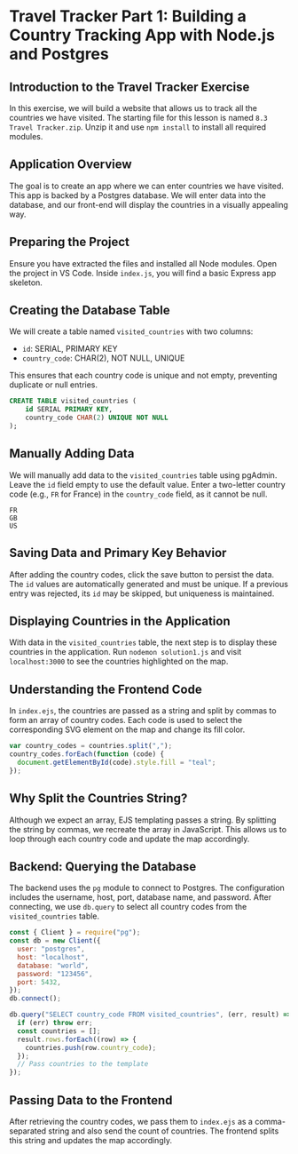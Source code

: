 # Travel Tracker Part 1: Building a Country Tracking App with Node.js and Postgres

## Introduction to the Travel Tracker Exercise

In this exercise, we will build a website that allows us to track all the countries we have visited. The starting file for this lesson is named `8.3 Travel Tracker.zip`. Unzip it and use `npm install` to install all required modules.

## Application Overview

The goal is to create an app where we can enter countries we have visited. This app is backed by a Postgres database. We will enter data into the database, and our front-end will display the countries in a visually appealing way.

## Preparing the Project

Ensure you have extracted the files and installed all Node modules. Open the project in VS Code. Inside `index.js`, you will find a basic Express app skeleton.

## Creating the Database Table

We will create a table named `visited_countries` with two columns:

- `id`: SERIAL, PRIMARY KEY
- `country_code`: CHAR(2), NOT NULL, UNIQUE

This ensures that each country code is unique and not empty, preventing duplicate or null entries.

```sql
CREATE TABLE visited_countries (
    id SERIAL PRIMARY KEY,
    country_code CHAR(2) UNIQUE NOT NULL
);
```

## Manually Adding Data

We will manually add data to the `visited_countries` table using pgAdmin. Leave the `id` field empty to use the default value. Enter a two-letter country code (e.g., `FR` for France) in the `country_code` field, as it cannot be null.

```text
FR
GB
US
```

## Saving Data and Primary Key Behavior

After adding the country codes, click the save button to persist the data. The `id` values are automatically generated and must be unique. If a previous entry was rejected, its `id` may be skipped, but uniqueness is maintained.

## Displaying Countries in the Application

With data in the `visited_countries` table, the next step is to display these countries in the application. Run `nodemon solution1.js` and visit `localhost:3000` to see the countries highlighted on the map.

## Understanding the Frontend Code

In `index.ejs`, the countries are passed as a string and split by commas to form an array of country codes. Each code is used to select the corresponding SVG element on the map and change its fill color.

```js
var country_codes = countries.split(",");
country_codes.forEach(function (code) {
  document.getElementById(code).style.fill = "teal";
});
```

## Why Split the Countries String?

Although we expect an array, EJS templating passes a string. By splitting the string by commas, we recreate the array in JavaScript. This allows us to loop through each country code and update the map accordingly.

## Backend: Querying the Database

The backend uses the `pg` module to connect to Postgres. The configuration includes the username, host, port, database name, and password. After connecting, we use `db.query` to select all country codes from the `visited_countries` table.

```js
const { Client } = require("pg");
const db = new Client({
  user: "postgres",
  host: "localhost",
  database: "world",
  password: "123456",
  port: 5432,
});
db.connect();
```

```js
db.query("SELECT country_code FROM visited_countries", (err, result) => {
  if (err) throw err;
  const countries = [];
  result.rows.forEach((row) => {
    countries.push(row.country_code);
  });
  // Pass countries to the template
});
```

## Passing Data to the Frontend

After retrieving the country codes, we pass them to `index.ejs` as a comma-separated string and also send the count of countries. The frontend splits this string and updates the map accordingly.

